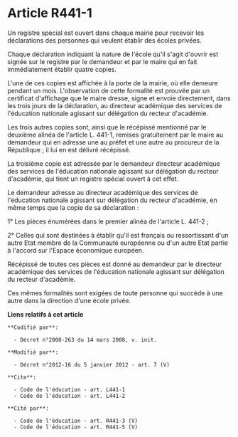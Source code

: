 # Article R441-1

Un registre spécial est ouvert dans chaque mairie pour recevoir les déclarations des personnes qui veulent établir des écoles
privées. 

Chaque déclaration indiquant la nature de l'école qu'il s'agit d'ouvrir est signée sur le registre par le demandeur et par le
maire qui en fait immédiatement établir quatre copies. 

L'une de ces copies est affichée à la porte de la mairie, où elle demeure pendant un mois. L'observation de cette formalité
est prouvée par un certificat d'affichage que le maire dresse, signe et envoie directement, dans les trois jours de la
déclaration, au directeur académique des services de l'éducation nationale agissant sur délégation du recteur d'académie. 

Les trois autres copies sont, ainsi que le récépissé mentionné par le deuxième alinéa de l'article L. 441-1, remises
gratuitement par le maire au demandeur qui en adresse une au préfet et une autre au procureur de la République ; il lui en
est délivré récépissé. 

La troisième copie est adressée par le demandeur directeur académique des services de l'éducation nationale agissant sur
délégation du recteur d'académie, qui tient un registre spécial ouvert à cet effet. 

Le demandeur adresse au directeur académique des services de l'éducation nationale agissant sur délégation du recteur
d'académie, en même temps que la copie de sa déclaration : 

1° Les pièces énumérées dans le premier alinéa de l'article L. 441-2 ; 

2° Celles qui sont destinées à établir qu'il est français ou ressortissant d'un autre Etat membre de la Communauté européenne
ou d'un autre Etat partie à l'accord sur l'Espace économique européen. 

Récépissé de toutes ces pièces est donné au demandeur par le directeur académique des services de l'éducation nationale
agissant sur délégation du recteur d'académie. 

Ces mêmes formalités sont exigées de toute personne qui succède à une autre dans la direction d'une école privée.

**Liens relatifs à cet article**

	**Codifié par**:

	  - Décret n°2008-263 du 14 mars 2008, v. init.

	**Modifié par**:

	  - Décret n°2012-16 du 5 janvier 2012 - art. 7 (V)

	**Cite**:

	  - Code de l'éducation - art. L441-1
	  - Code de l'éducation - art. L441-2

	**Cité par**:

	  - Code de l'éducation - art. R441-3 (V)
	  - Code de l'éducation - art. R441-5 (V)
